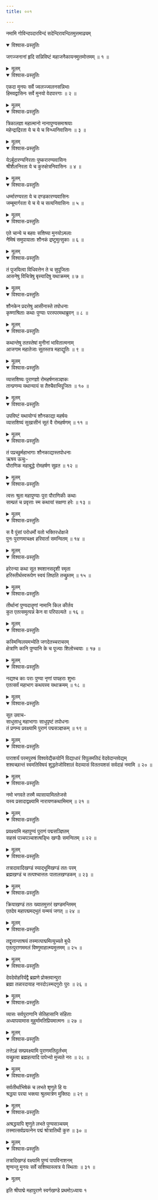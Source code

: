 ```yaml
---
title: ००१

---
```

नमामि गोविन्दपदारविन्दं सदेन्दिरावन्दितमुत्तमाढ्यम्  

<details open><summary>विश्वास-प्रस्तुतिः</summary>

जगज्जनानां हृदि सन्निविष्टं महाजनैकायनमुत्तमोत्तमम् ॥ १ ॥
</details>

<details><summary>मूलम्</summary>

जगज्जनानां हृदि सन्निविष्टं महाजनैकायनमुत्तमोत्तमम् ॥ १ ॥
</details>



<details open><summary>विश्वास-प्रस्तुतिः</summary>

एकदा मुनयः सर्वे ज्वलज्ज्वलनसन्निभाः  
हिमवद्वासिनः सर्वे मुनयो वेदपारगाः ॥ २ ॥
</details>

<details><summary>मूलम्</summary>

एकदा मुनयः सर्वे ज्वलज्ज्वलनसन्निभाः  
हिमवद्वासिनः सर्वे मुनयो वेदपारगाः ॥ २ ॥
</details>



<details open><summary>विश्वास-प्रस्तुतिः</summary>

त्रिकालज्ञा महात्मानो नानापुण्यसमाश्रयाः  
महेन्द्राद्रिरता ये च ये च विन्ध्यनिवासिनः ॥ ३ ॥
</details>

<details><summary>मूलम्</summary>

त्रिकालज्ञा महात्मानो नानापुण्यसमाश्रयाः  
महेन्द्राद्रिरता ये च ये च विन्ध्यनिवासिनः ॥ ३ ॥
</details>



<details open><summary>विश्वास-प्रस्तुतिः</summary>

येऽर्बुदारण्यनिरताः पुष्करारण्यवासिनः  
श्रीशैलनिरता ये च कुरुक्षेत्रनिवासिनः ॥ ४ ॥
</details>

<details><summary>मूलम्</summary>

येऽर्बुदारण्यनिरताः पुष्करारण्यवासिनः  
श्रीशैलनिरता ये च कुरुक्षेत्रनिवासिनः ॥ ४ ॥
</details>



<details open><summary>विश्वास-प्रस्तुतिः</summary>

धर्म्मारण्यरता ये च दण्डकारण्यवासिनः  
जम्बूमार्गरता ये च ये च सत्यनिवासिनः ॥ ५ ॥
</details>

<details><summary>मूलम्</summary>

धर्म्मारण्यरता ये च दण्डकारण्यवासिनः  
जम्बूमार्गरता ये च ये च सत्यनिवासिनः ॥ ५ ॥
</details>



<details open><summary>विश्वास-प्रस्तुतिः</summary>

एते चान्ये च बहवः सशिष्या मुनयोऽमलाः  
नैमिषं समुपायाताः शौनकं द्रष्टुमुत्सुकाः ॥ ६ ॥
</details>

<details><summary>मूलम्</summary>

एते चान्ये च बहवः सशिष्या मुनयोऽमलाः  
नैमिषं समुपायाताः शौनकं द्रष्टुमुत्सुकाः ॥ ६ ॥
</details>



<details open><summary>विश्वास-प्रस्तुतिः</summary>

तं पूजयित्वा विधिवत्तेन ते च सुपूजिताः  
आसनेषु विचित्रेषु बृस्यादिषु यथाक्रमम् ॥ ७ ॥
</details>

<details><summary>मूलम्</summary>

तं पूजयित्वा विधिवत्तेन ते च सुपूजिताः  
आसनेषु विचित्रेषु बृस्यादिषु यथाक्रमम् ॥ ७ ॥
</details>



<details open><summary>विश्वास-प्रस्तुतिः</summary>

शौनकेन प्रदत्तेषु आसीनास्ते तपोधनाः  
कृष्णाश्रिताः कथाः पुण्याः परस्परमथाब्रुवन् ॥ ८ ॥
</details>

<details><summary>मूलम्</summary>

शौनकेन प्रदत्तेषु आसीनास्ते तपोधनाः  
कृष्णाश्रिताः कथाः पुण्याः परस्परमथाब्रुवन् ॥ ८ ॥
</details>



<details open><summary>विश्वास-प्रस्तुतिः</summary>

कथान्तेषु ततस्तेषां मुनीनां भावितात्मनाम्  
आजगाम महातेजाः सूतस्तत्र महाद्युतिः ॥ ९ ॥
</details>

<details><summary>मूलम्</summary>

कथान्तेषु ततस्तेषां मुनीनां भावितात्मनाम्  
आजगाम महातेजाः सूतस्तत्र महाद्युतिः ॥ ९ ॥
</details>



<details open><summary>विश्वास-प्रस्तुतिः</summary>

व्यासशिष्यः पुराणज्ञो रोमहर्षणसञ्ज्ञकः  
तान्प्रणम्य यथान्यायं स तैश्चैवाभिपूजितः ॥ १० ॥
</details>

<details><summary>मूलम्</summary>

व्यासशिष्यः पुराणज्ञो रोमहर्षणसञ्ज्ञकः  
तान्प्रणम्य यथान्यायं स तैश्चैवाभिपूजितः ॥ १० ॥
</details>



<details open><summary>विश्वास-प्रस्तुतिः</summary>

उपविष्टं यथायोग्यं शौनकाद्या महर्षयः  
व्यासशिष्यं सुखासीनं सूतं वै रोमहर्षणम् ॥ ११ ॥
</details>

<details><summary>मूलम्</summary>

उपविष्टं यथायोग्यं शौनकाद्या महर्षयः  
व्यासशिष्यं सुखासीनं सूतं वै रोमहर्षणम् ॥ ११ ॥
</details>



<details open><summary>विश्वास-प्रस्तुतिः</summary>

तं पप्रच्छुर्महाभागाः शौनकाद्यास्तपोधनाः  
ऋषय ऊचुः-  
पौराणिक महाबुद्धे रोमहर्षण सुव्रत ॥ १२ ॥
</details>

<details><summary>मूलम्</summary>

तं पप्रच्छुर्महाभागाः शौनकाद्यास्तपोधनाः  
ऋषय ऊचुः-  
पौराणिक महाबुद्धे रोमहर्षण सुव्रत ॥ १२ ॥
</details>



<details open><summary>विश्वास-प्रस्तुतिः</summary>

त्वत्तः श्रुता महापुण्याः पुरा पौराणिकीः कथाः  
साम्प्रतं च प्रवृत्ताः स्म कथायां सक्षणा हरेः ॥ १३ ॥
</details>

<details><summary>मूलम्</summary>

त्वत्तः श्रुता महापुण्याः पुरा पौराणिकीः कथाः  
साम्प्रतं च प्रवृत्ताः स्म कथायां सक्षणा हरेः ॥ १३ ॥
</details>



<details open><summary>विश्वास-प्रस्तुतिः</summary>

स वै पुंसां परोधर्मो यतो भक्तिरधोक्षजे  
पुनः पुराणमाचक्ष्व हरिवार्ता समन्वितम् ॥ १४ ॥
</details>

<details><summary>मूलम्</summary>

स वै पुंसां परोधर्मो यतो भक्तिरधोक्षजे  
पुनः पुराणमाचक्ष्व हरिवार्ता समन्वितम् ॥ १४ ॥
</details>



<details open><summary>विश्वास-प्रस्तुतिः</summary>

हरेरन्या कथा सूत श्मशानसदृशी स्मृता  
हरिस्तीर्थस्वरूपेण स्वयं तिष्ठति तच्छ्रुतम् ॥ १५ ॥
</details>

<details><summary>मूलम्</summary>

हरेरन्या कथा सूत श्मशानसदृशी स्मृता  
हरिस्तीर्थस्वरूपेण स्वयं तिष्ठति तच्छ्रुतम् ॥ १५ ॥
</details>



<details open><summary>विश्वास-प्रस्तुतिः</summary>

तीर्थानां पुण्यदातॄणां नामानि किल कीर्तय  
कुत एतत्समुत्पन्नं केन वा परिपाल्यते ॥ १६ ॥
</details>

<details><summary>मूलम्</summary>

तीर्थानां पुण्यदातॄणां नामानि किल कीर्तय  
कुत एतत्समुत्पन्नं केन वा परिपाल्यते ॥ १६ ॥
</details>



<details open><summary>विश्वास-प्रस्तुतिः</summary>

कस्मिन्विलयमभ्येति जगदेतच्चराचरम्  
क्षेत्राणि कानि पुण्यानि के च पूज्याः शिलोच्चयाः ॥ १७ ॥
</details>

<details><summary>मूलम्</summary>

कस्मिन्विलयमभ्येति जगदेतच्चराचरम्  
क्षेत्राणि कानि पुण्यानि के च पूज्याः शिलोच्चयाः ॥ १७ ॥
</details>



<details open><summary>विश्वास-प्रस्तुतिः</summary>

नद्यश्च काः पराः पुण्या नृणां पापहराः शुभाः  
एतत्सर्वं महाभाग कथयस्व यथाक्रमम् ॥ १८ ॥
</details>

<details><summary>मूलम्</summary>

नद्यश्च काः पराः पुण्या नृणां पापहराः शुभाः  
एतत्सर्वं महाभाग कथयस्व यथाक्रमम् ॥ १८ ॥
</details>



<details open><summary>विश्वास-प्रस्तुतिः</summary>

सूत उवाच-  
साधुसाधु महाभागाः साधुपृष्टं तपोधनाः  
तं प्रणम्य प्रवक्ष्यामि पुराणं पद्मसञ्ज्ञकम् ॥ १९ ॥
</details>

<details><summary>मूलम्</summary>

सूत उवाच-  
साधुसाधु महाभागाः साधुपृष्टं तपोधनाः  
तं प्रणम्य प्रवक्ष्यामि पुराणं पद्मसञ्ज्ञकम् ॥ १९ ॥
</details>



<details open><summary>विश्वास-प्रस्तुतिः</summary>

पाराशर्यं परमपुरुषं विश्ववेद्यैकयोनिं विद्याधारं विपुलमतिदं वेदवेदान्तवेद्यम्  
शश्वच्छान्तं स्वमतिविषयं शुद्धतेजोविशालं वेदव्यासं विततयशसं सर्वदाहं नमामि ॥ २० ॥
</details>

<details><summary>मूलम्</summary>

पाराशर्यं परमपुरुषं विश्ववेद्यैकयोनिं विद्याधारं विपुलमतिदं वेदवेदान्तवेद्यम्  
शश्वच्छान्तं स्वमतिविषयं शुद्धतेजोविशालं वेदव्यासं विततयशसं सर्वदाहं नमामि ॥ २० ॥
</details>



<details open><summary>विश्वास-प्रस्तुतिः</summary>

नमो भगवते तस्मै व्यासायामिततेजसे  
यस्य प्रसादाद्वक्ष्यामि नारायणकथामिमाम् ॥ २१ ॥
</details>

<details><summary>मूलम्</summary>

नमो भगवते तस्मै व्यासायामिततेजसे  
यस्य प्रसादाद्वक्ष्यामि नारायणकथामिमाम् ॥ २१ ॥
</details>



<details open><summary>विश्वास-प्रस्तुतिः</summary>

प्रवक्ष्यामि महापुण्यं पुराणं पद्मसञ्ज्ञितम्  
सहस्रं पञ्चपञ्चाशत्षड्भिः खण्डैः समन्वितम् ॥ २२ ॥
</details>

<details><summary>मूलम्</summary>

प्रवक्ष्यामि महापुण्यं पुराणं पद्मसञ्ज्ञितम्  
सहस्रं पञ्चपञ्चाशत्षड्भिः खण्डैः समन्वितम् ॥ २२ ॥
</details>



<details open><summary>विश्वास-प्रस्तुतिः</summary>

तत्रादावादिखण्डं स्याद्भूमिखण्डं ततः परम्  
ब्रह्मखण्डं च तत्पश्चात्ततः पातालखण्डकम् ॥ २३ ॥
</details>

<details><summary>मूलम्</summary>

तत्रादावादिखण्डं स्याद्भूमिखण्डं ततः परम्  
ब्रह्मखण्डं च तत्पश्चात्ततः पातालखण्डकम् ॥ २३ ॥
</details>



<details open><summary>विश्वास-प्रस्तुतिः</summary>

क्रियाखण्डं ततः ख्यातमुत्तरं खण्डमन्तिमम्  
एतदेव महापद्ममद्भुतं यन्मयं जगत् ॥ २४ ॥
</details>

<details><summary>मूलम्</summary>

क्रियाखण्डं ततः ख्यातमुत्तरं खण्डमन्तिमम्  
एतदेव महापद्ममद्भुतं यन्मयं जगत् ॥ २४ ॥
</details>



<details open><summary>विश्वास-प्रस्तुतिः</summary>

तद्वृत्तान्ताश्रयं तस्मात्पाद्ममित्युच्यते बुधैः  
एतत्पुराणममलं विष्णुमाहात्म्यमुत्तमम् ॥ २५ ॥
</details>

<details><summary>मूलम्</summary>

तद्वृत्तान्ताश्रयं तस्मात्पाद्ममित्युच्यते बुधैः  
एतत्पुराणममलं विष्णुमाहात्म्यमुत्तमम् ॥ २५ ॥
</details>



<details open><summary>विश्वास-प्रस्तुतिः</summary>

देवदेवोहरिर्यद्वै ब्रह्मणे प्रोक्तवान्पुरा  
ब्रह्मा तन्नारदायाह नारदोऽस्मद्गुरोः पुरः ॥ २६ ॥
</details>

<details><summary>मूलम्</summary>

देवदेवोहरिर्यद्वै ब्रह्मणे प्रोक्तवान्पुरा  
ब्रह्मा तन्नारदायाह नारदोऽस्मद्गुरोः पुरः ॥ २६ ॥
</details>



<details open><summary>विश्वास-प्रस्तुतिः</summary>

व्यासः सर्वपुराणानि सेतिहासानि संहिताः  
अध्यापयामास मुहुर्मामतिप्रियमात्मनः ॥ २७ ॥
</details>

<details><summary>मूलम्</summary>

व्यासः सर्वपुराणानि सेतिहासानि संहिताः  
अध्यापयामास मुहुर्मामतिप्रियमात्मनः ॥ २७ ॥
</details>



<details open><summary>विश्वास-प्रस्तुतिः</summary>

तत्तेऽहं सम्प्रवक्ष्यामि पुराणमतिदुर्लभम्  
यच्छ्रुत्वा ब्रह्महत्यादि पापेभ्यो मुच्यते नरः ॥ २८ ॥
</details>

<details><summary>मूलम्</summary>

तत्तेऽहं सम्प्रवक्ष्यामि पुराणमतिदुर्लभम्  
यच्छ्रुत्वा ब्रह्महत्यादि पापेभ्यो मुच्यते नरः ॥ २८ ॥
</details>



<details open><summary>विश्वास-प्रस्तुतिः</summary>

सर्वतीर्थाभिषेकं च लभते शृणुते हि यः  
श्रद्धया परया भक्त्या श्रुतमात्रेण मुक्तिदः ॥ २९ ॥
</details>

<details><summary>मूलम्</summary>

सर्वतीर्थाभिषेकं च लभते शृणुते हि यः  
श्रद्धया परया भक्त्या श्रुतमात्रेण मुक्तिदः ॥ २९ ॥
</details>



<details open><summary>विश्वास-प्रस्तुतिः</summary>

अश्रद्धयापि शृणुते लभते पुण्यसञ्चयम्  
तस्मात्सर्वप्रयत्नेन पद्मं श्रोत्रातिथी कुरु ॥ ३० ॥
</details>

<details><summary>मूलम्</summary>

अश्रद्धयापि शृणुते लभते पुण्यसञ्चयम्  
तस्मात्सर्वप्रयत्नेन पद्मं श्रोत्रातिथी कुरु ॥ ३० ॥
</details>



<details open><summary>विश्वास-प्रस्तुतिः</summary>

तत्रादिखण्डं वक्ष्यामि पुण्यं पापविनाशनम्  
शृण्वन्तु मुनयः सर्वे सशिष्यास्त्वत्र ये स्थिताः ॥ ३१ ॥
</details>

<details><summary>मूलम्</summary>

तत्रादिखण्डं वक्ष्यामि पुण्यं पापविनाशनम्  
शृण्वन्तु मुनयः सर्वे सशिष्यास्त्वत्र ये स्थिताः ॥ ३१ ॥
</details>


इति श्रीपाद्मे महापुराणे स्वर्गखण्डे प्रथमोऽध्यायः १
